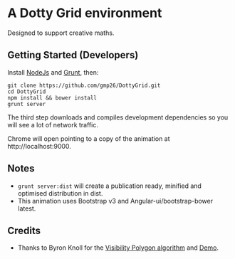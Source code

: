 A Dotty Grid environment
========================

Designed to support creative maths.

Getting Started (Developers)
---

Install [NodeJs](http://nodejs.org/) and [Grunt](http://gruntjs.com/), then:

```
git clone https://github.com/gmp26/DottyGrid.git
cd DottyGrid
npm install && bower install
grunt server
```

The third step downloads and compiles development dependencies so you will see
a lot of network traffic.

Chrome will open pointing to a copy of the animation at http://localhost:9000.

Notes
---

* `grunt server:dist` will create a publication ready, minified and optimised distribution in dist.
* This animation uses Bootstrap v3 and Angular-ui/bootstrap-bower latest.

Credits
---
* Thanks to Byron Knoll for the [Visibility Polygon algorithm](https://code.google.com/p/visibility-polygon-js/) and [Demo](http://www.byronknoll.com/visibility.html).
